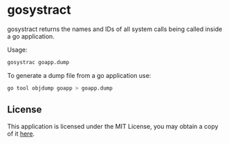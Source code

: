 # gosystract
gosystract returns the names and IDs of all system calls being called inside a go application.

Usage:

```sh
gosystrac goapp.dump
```

To generate a dump file from a go application use: 
```sh
go tool objdump goapp > goapp.dump
```


## License

This application is licensed under the MIT License, you may obtain a copy of it [here](LICENSE).